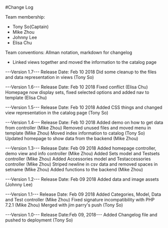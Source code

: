 #Change Log

Team membership:
- Tony So(Captain)
- Mike Zhou
- Johnny Lee
- Elisa Chu

Team conventions: Allman notation, markdown for changelog

- Linked views together and moved the information to the catalog page

---Version 1.7--- Release Date: Feb 10 2018
Did some cleanup to the files and data representation in views (Tony So)

---Version 1.6--- Release Date: Feb 10 2018
Fixed conflict (Elisa Chu)
Homepage now display sets, fixed selected options and added nav to template (Elisa Chu)

---Version 1.5--- Release Date: Feb 10 2018
Added CSS things and changed view representation in the catalog page (Tony So)

---Version 1.4--- Release Date: Feb 10 2018
Added demo on how to get data from controller (Mike Zhou)
Removed unused files and moved menu in template (Mike Zhou)
Moved index information to catalog (Tony So)
Updated homepage to show data from the backend (Mike Zhou)

---Version 1.3--- Release Date: Feb 09 2018
Added homepage controller, demo view and info controller (Mike Zhou)
Added Sets model and Testsets controller (Mike Zhou)
Added Accessories model and Testaccessories controller (Mike Zhou)
Striped newline in csv data and removed spaces in setname (Mike Zhou)
Added functions to the backend (Mike Zhou)

---Version 1.2--- Release Date: Feb 09 2018
Added data and image assets (Johnny Lee)

---Version 1.1--- Release Date: Feb 09 2018
Added Categories, Model, Data and Test controller (Mike Zhou)
Fixed signature incompatibility with PHP 7.2.1 (Mike Zhou)
Merged with jim parry's push (Tony So)

---Version 1.0--- Release Date:Feb 09, 2018---
Added Changelog file and pushed to deployment (Tony So)
